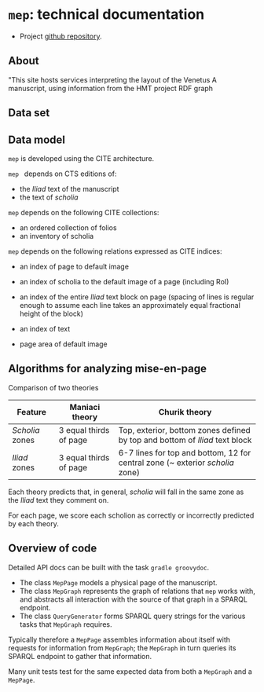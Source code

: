 # `mep`: technical documentation #

- Project [github repository][git]. 

[git]: https://github.com/neelsmith/mep

## About ##

"This site hosts services interpreting the layout of the Venetus A manuscript, using information from the HMT project RDF graph

## Data set ##




## Data model ##

`mep` is developed using the CITE architecture.


`mep ` depends on CTS editions of:

- the *Iliad* text of the manuscript
- the text of *scholia* 


`mep` depends on the following CITE collections:

- an ordered collection of folios
- an inventory of scholia 

`mep` depends on the following relations expressed as CITE indices:

- an index of page to default image
- an index of scholia to the default image of a page (including RoI)
- an index of the entire *Iliad* text block on page (spacing of lines is regular enough to assume each line takes an approximately equal fractional height of the block)
- an index of text

- page area of default image


## Algorithms for analyzing mise-en-page ##

Comparison of two theories

| Feature | Maniaci theory | Churik theory |
|---------|----------------|---------------|
| *Scholia* zones | 3 equal thirds of page | Top, exterior, bottom zones defined by top and bottom of *Iliad* text block |
| *Iliad* zones | 3 equal thirds of page | 6-7 lines for top and bottom, 12 for central zone (~ exterior  *scholia* zone) |

Each theory predicts that, in general, *scholia* will fall in the same zone as the *Iliad* text they comment on.

For each page, we score each scholion as correctly or incorrectly predicted by each theory.


## Overview of code ##

Detailed API docs can be built with the task `gradle groovydoc`.

- The class `MepPage` models a physical page of the manuscript.
- The class `MepGraph` represents the graph of relations that `mep` works with, and abstracts all interaction with the source of that graph in a SPARQL endpoint.
- The class `QueryGenerator` forms SPARQL query strings for the various tasks that `MepGraph` requires.

Typically therefore a `MepPage` assembles information about itself with requests for information from `MepGraph`; the `MepGraph` in turn queries its SPARQL endpoint to gather that information.

Many unit tests test for the same expected data from both a `MepGraph` and a `MepPage`.




